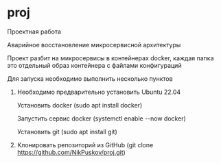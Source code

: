 # proj
Проектная работа

Аварийное восстановление микросервисной архитектуры

Проект разбит на микросервисы в контейнерах docker, каждая папка это отдельный образ контейнера с файлами конфигураций

Для запуска необходимо выполнить несколько пунктов

1. Необходимо предварительно установить Ubuntu 22.04

   Установить docker (sudo apt install docker)

   Запустить сервис docker (systemctl enable --now docker)

   Установить git (sudo apt install git)

3. Клонировать репозиторий из GitHub (git clone https://github.com/NikPuskov/proj.git)

